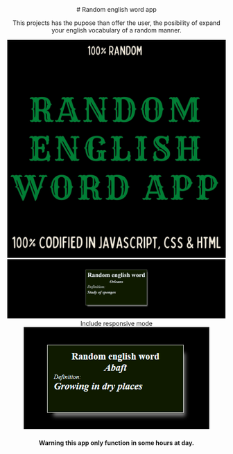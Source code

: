 <center># Random english word app<center>

This projects has the pupose than offer the user, the posibility of expand your english vocabulary of a random manner.

<img src="./Images/RADOM ENGLISH WORD APP cover.jpg">

<img src="./Images/app_2.jpg.png">

<center>Include responsive mode</center>

<img src="./Images/app.jpg.png">

<h4>Warning this app only function in some hours at day.<h4>